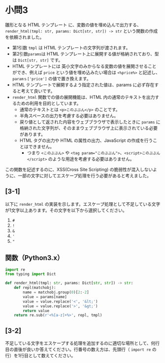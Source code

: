 # 小問3

雛形となる HTML テンプレート に、変数の値を埋め込んで出力する、 `render_html(tmpl: str, params: Dict[str, str]) -> str` という関数の作成を依頼されました。

- 第1引数 `tmpl` は HTML テンプレートの文字列が渡されます。
- 第2引数`params`は HTML テンプレート上に展開する値が格納されており、型は `Dict[str, str]` です。
- HTML テンプレートには 英小文字のみからなる変数の値を展開させることができ、例えば `price` という値を埋め込みたい場合は `<%price%>` と記述し、`paramｓ['price']` の値で置き換えます。
- HTML テンプレートで展開するよう指定された値は、params に必ず存在すると考えて良いです。
- `render_html` 関数での値の展開機能は、HTML 内の通常のテキストを出力するための利用を目的としています。
  - 通常のテキストとは `<p>このぶぶん</p>` のことです。
  - 半角スペースの出力を考慮する必要はありません。
  - 戻り値として返された内容をウェブブラウザで表示したときに `params` に格納された文字列が、そのままウェブブラウザ上に表示されている必要があります。
  - HTML タグの出力や HTML の属性の出力、JavaScript の作成を行うことはできません。
      - つまり `<このぶぶん>` や `<tag param="このぶぶん">`、`<script>このぶぶん</script>` のような用途を考慮する必要はありません。

この関数を記述するのに、XSS(Cross Site Scripting) の脆弱性が混入しないように、一部の文字に対してエスケープ処理を行う必要があると考えました。

## [3-1]

以下に `render_html` の実装を示します。エスケープ処理として不足している文字が1文字以上あります。その文字を以下から選択してください。

1. `#`
2. `!`
3. `&`
4. `'`
5. `"`

## 関数（Python3.x）

```Python
import re
from typing import Dict

def render_html(tmpl: str, params: Dict[str, str]) -> str:
    def repl(matchobj):
        name = matchobj.group(0)[2:-2]
        value = params[name]
        value = value.replace('<', '&lt;')
        value = value.replace('>', '&gt;')
        return value
    return re.sub(r'<%[a-z]+%>', repl, tmpl)
```

## [3-2]

不足している文字をエスケープする処理を追加するのに適切な場所として、何行目の直後が良いか答えてください。行番号の数え方は、先頭行（ `import re` の行）を1行目として数えてください。
